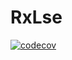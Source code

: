 # RxLse

[![codecov](https://codecov.io/gh/talenguyen/RxLse/branch/dev/1.0.0/graph/badge.svg)](https://codecov.io/gh/talenguyen/RxLse)

